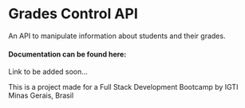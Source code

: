 # Grades Control API
An API to manipulate information about students and their grades.

#### Documentation can be found here:

Link to be added soon...

This is a project made for a Full Stack Development Bootcamp by IGTI Minas Gerais, Brasil
